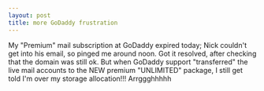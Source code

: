 ```yaml
---
layout: post
title: more GoDaddy frustration
---
```



My "Premium" mail subscription at GoDaddy expired today; Nick couldn't
get into his email, so pinged me around noon. Got it resolved, after
checking that the domain was still ok. But when GoDaddy support
"transferred" the live mail accounts to the NEW premium "UNLIMITED"
package, I still get told I'm over my storage allocation!!!
Arrggghhhhh